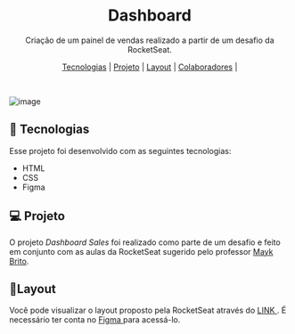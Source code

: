 <h1 align="center"> Dashboard</h1>

<p align="center">
Criação de um painel de vendas  realizado a partir de um desafio da RocketSeat.
</p>

<p align="center">
  <a href="#-tecnologias">Tecnologias</a>     |
  <a href="#-projeto">Projeto</a>     |
  <a href="#-layout">Layout</a>     |    
  <a href="#-collaborators">Colaboradores</a>     |    
</p>

<br>

![image](https://user-images.githubusercontent.com/128620029/227372174-d9c56660-18f2-454d-801d-5552ea963338.png)

## 🚀 Tecnologias
Esse projeto foi desenvolvido com as seguintes tecnologias:
- HTML
- CSS
-  Figma

##  💻 Projeto
O projeto _Dashboard Sales_ foi realizado como  parte de um desafio  e feito em conjunto com as aulas da RocketSeat sugerido pelo professor <a href="https://github.com/maykbrito" alt="Link para o GitHub do professor Mayk Brito" target="_blank ">Mayk Brito</a>.

##  🔖Layout

Você pode visualizar o layout proposto pela RocketSeat através do [ LINK ](https://www.figma.com/community/file/1210217615683203825). É necessário ter conta no [ Figma ](https://figma.com) para acessá-lo.

